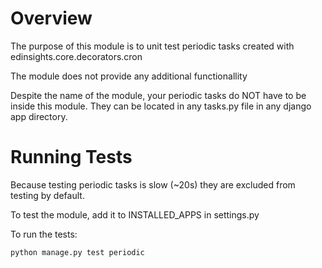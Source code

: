 Overview
========
The purpose of this module is to unit test periodic tasks
created with edinsights.core.decorators.cron

The module does not provide any additional functionallity

Despite the name of the module, your periodic tasks
do NOT have to be inside this module. They can be
located in any tasks.py file in any django app
directory.

Running Tests
=============
Because testing periodic tasks is slow (~20s) they
are excluded from testing by default. 

To test the module, add it to INSTALLED_APPS in settings.py

To run the tests: 

    python manage.py test periodic


